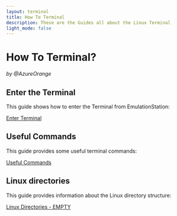 ```yaml
---
layout: terminal
title: How To Terminal
description: These are the Guides all about the Linux Terminal
light_mode: false
---
```


# How To Terminal?  
_by @AzureOrange_

## Enter the Terminal
This guide shows how to enter the Terminal from EmulationStation:

[Enter Terminal](/terminal/enter.md)

## Useful Commands
This guide provides some useful terminal commands:

[Useful Commands](/terminal/commands.md)

## Linux directories
This guide provides information about the Linux directory structure:

[Linux Directories - EMPTY](/terminal/directories.md)

